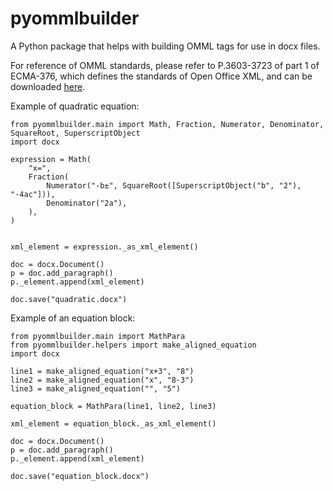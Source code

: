# pyommlbuilder
A Python package that helps with building OMML tags for use in docx files.

For reference of OMML standards, please refer to P.3603-3723 of part 1 of ECMA-376, which defines the standards of Open Office XML, and can be downloaded [here](https://www.ecma-international.org/publications-and-standards/standards/ecma-376/).

Example of quadratic equation:

    from pyommlbuilder.main import Math, Fraction, Numerator, Denominator, SquareRoot, SuperscriptObject
    import docx

    expression = Math(
        "x=",
        Fraction(
            Numerator("-b±", SquareRoot([SuperscriptObject("b", "2"), "-4ac"])), 
            Denominator("2a"),
        ),
    )


    xml_element = expression._as_xml_element()

    doc = docx.Document()
    p = doc.add_paragraph()
    p._element.append(xml_element)

    doc.save("quadratic.docx")


Example of an equation block:

    from pyommlbuilder.main import MathPara
    from pyommlbuilder.helpers import make_aligned_equation
    import docx

    line1 = make_aligned_equation("x+3", "8")
    line2 = make_aligned_equation("x", "8-3")
    line3 = make_aligned_equation("", "5")

    equation_block = MathPara(line1, line2, line3)

    xml_element = equation_block._as_xml_element()

    doc = docx.Document()
    p = doc.add_paragraph()
    p._element.append(xml_element)
    
    doc.save("equation_block.docx")


